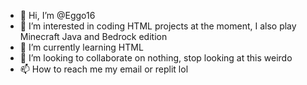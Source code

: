 - 👋 Hi, I’m @Eggo16
- 👀 I’m interested in coding HTML projects at the moment, I also play Minecraft Java and Bedrock edition 
- 🌱 I’m currently learning HTML
- 💞️ I’m looking to collaborate on nothing, stop looking at this weirdo
- 📫 How to reach me my email or replit lol

<!---
Eggo16/Eggo16 is a ✨ special ✨ repository because its `README.md` (this file) appears on your GitHub profile.
You can click the Preview link to take a look at your changes.
--->
